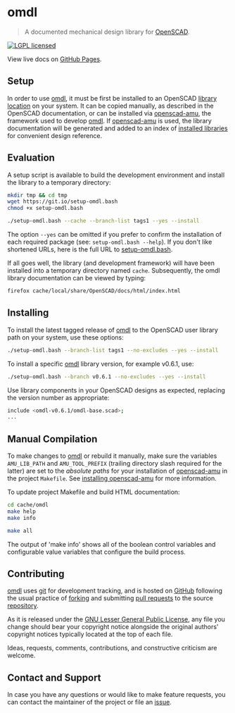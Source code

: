 omdl
====

> A documented mechanical design library for [OpenSCAD].

[![LGPL licensed](https://img.shields.io/badge/license-LGPL-blue.svg?style=flat)](https://raw.githubusercontent.com/royasutton/omdl/master/lgpl-2.1.txt)

View live docs on [GitHub Pages](https://royasutton.github.io/omdl).


Setup
-----

In order to use [omdl], it must be first be installed to an OpenSCAD
[library location] on your system. It can be copied manually, as
described in the OpenSCAD documentation, or can be installed via
[openscad-amu], the framework used to develop [omdl]. If [openscad-amu]
is used, the library documentation will be generated and added to an
index of [installed libraries] for convenient design reference.


Evaluation
----------

A setup script is available to build the development environment and
install the library to a temporary directory:

```bash
mkdir tmp && cd tmp
wget https://git.io/setup-omdl.bash
chmod +x setup-omdl.bash

./setup-omdl.bash --cache --branch-list tags1 --yes --install
```

The option `--yes` can be omitted if you prefer to confirm the
installation of each required package (see: `setup-omdl.bash --help`).
If you don't like shortened URLs, here is the full URL to
[setup-omdl.bash].

If all goes well, the library (and development framework) will have
been installed into a temporary directory named `cache`. Subsequently,
the omdl library documentation can be viewed by typing:

```bash
firefox cache/local/share/OpenSCAD/docs/html/index.html
```


Installing
----------

To install the latest tagged release of [omdl] to the OpenSCAD user
library path on your system, use these options:

```bash
./setup-omdl.bash --branch-list tags1 --no-excludes --yes --install
```

To install a specific [omdl] library version, for example v0.6.1, use:

```bash
./setup-omdl.bash --branch v0.6.1 --no-excludes --yes --install
```

Use library components in your OpenSCAD designs as expected, replacing
the version number as appropriate:

```bash
include <omdl-v0.6.1/omdl-base.scad>;
...
```

Manual Compilation
------------------

To make changes to [omdl] or rebuild it manually, make sure the
variables `AMU_LIB_PATH` and `AMU_TOOL_PREFIX` (trailing directory
slash required for the latter) are set to the *absolute paths* for your
installation of [openscad-amu] in the project `Makefile`. See
[installing openscad-amu] for more information.

To update project Makefile and build HTML documentation:

```bash
cd cache/omdl
make help
make info

make all
```

The output of 'make info' shows all of the boolean control variables
and configurable value variables that configure the build process.


Contributing
------------

[omdl] uses [git] for development tracking, and is hosted on [GitHub]
following the usual practice of [forking] and submitting [pull requests]
to the source [repository].

As it is released under the [GNU Lesser General Public License], any
file you change should bear your copyright notice alongside the
original authors' copyright notices typically located at the top of
each file.

Ideas, requests, comments, contributions, and constructive criticism
are welcome.


Contact and Support
-------------------

In case you have any questions or would like to make feature requests,
you can contact the maintainer of the project or file an [issue].


[GNU Lesser General Public License]: https://www.gnu.org/licenses/lgpl.html

[setup-omdl.bash]: https://raw.githubusercontent.com/royasutton/omdl/master/share/scripts/setup-omdl.bash

[omdl]: https://royasutton.github.io/omdl
[repository]: https://github.com/royasutton/omdl
[issue]: https://github.com/royasutton/omdl/issues

[installed libraries]: https://royasutton.github.io/omdl/api/html

[openscad-amu]: https://royasutton.github.io/openscad-amu
[installing openscad-amu]: https://github.com/royasutton/openscad-amu#installing

[Doxygen]: http://www.stack.nl/~dimitri/doxygen/index.html

[OpenSCAD]: http://www.openscad.org
[library location]: https://en.wikibooks.org/wiki/OpenSCAD_User_Manual/Libraries

[git]: http://git-scm.com
[GitHub]: http://github.com
[forking]: http://help.github.com/forking
[pull requests]: https://help.github.com/articles/about-pull-requests
